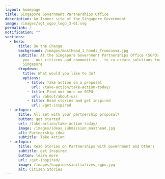 ```yaml
---
layout: homepage
title: Singapore Government Partnerships Office
description: An Isomer site of the Singapore Government
image: /images/sgt_sgpo_logo_3-01.svg
permalink: /
notification: ""
sections:
  - hero:
      title: Be the Change
      background: /images/masthead_1_hands_fromcanva.jpg
      subtitle: At the Singapore Government Partnerships Office (SGPO), we work with
        you - our citizens and communities - to co-create solutions for a better
        Singapore
      dropdown:
        title: What would you like to do?
        options:
          - title: Take action on a proposal
            url: /take-action/take-action-today/
          - title: Find out more on SGPO
            url: /about/about-us/
          - title: Read stories and get inspired
            url: /get-inspired
  - infopic:
      title: All set with your partnership proposal?
      button: get started
      url: /take-action/take-action-today/
      image: /images/ideas_submission_masthead.jpg
      alt: Partnership idea
      subtitle: Take Action
  - infopic:
      title: Read Stories on Partnerships with Government and Others
      subtitle: get inspired
      button: learn more
      url: /get-inspired/
      image: /images/happinessinitiatives_sgpo.jpg
      alt: Citizen Stories
---
```

